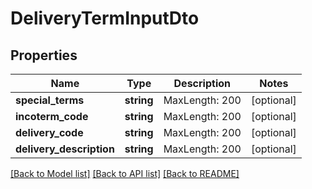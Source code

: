 # DeliveryTermInputDto

## Properties
Name | Type | Description | Notes
------------ | ------------- | ------------- | -------------
**special_terms** | **string** | MaxLength: 200 | [optional] 
**incoterm_code** | **string** | MaxLength: 200 | [optional] 
**delivery_code** | **string** | MaxLength: 200 | [optional] 
**delivery_description** | **string** | MaxLength: 200 | [optional] 

[[Back to Model list]](../README.md#documentation-for-models) [[Back to API list]](../README.md#documentation-for-api-endpoints) [[Back to README]](../README.md)


